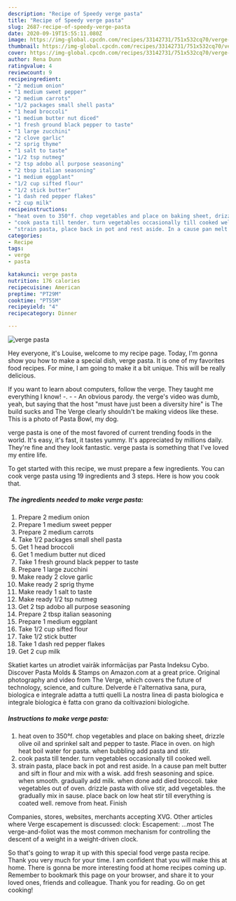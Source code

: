```yaml
---
description: "Recipe of Speedy verge pasta"
title: "Recipe of Speedy verge pasta"
slug: 2687-recipe-of-speedy-verge-pasta
date: 2020-09-19T15:55:11.080Z
image: https://img-global.cpcdn.com/recipes/33142731/751x532cq70/verge-pasta-recipe-main-photo.jpg
thumbnail: https://img-global.cpcdn.com/recipes/33142731/751x532cq70/verge-pasta-recipe-main-photo.jpg
cover: https://img-global.cpcdn.com/recipes/33142731/751x532cq70/verge-pasta-recipe-main-photo.jpg
author: Rena Dunn
ratingvalue: 4
reviewcount: 9
recipeingredient:
- "2 medium onion"
- "1 medium sweet pepper"
- "2 medium carrots"
- "1/2 packages small shell pasta"
- "1 head broccoli"
- "1 medium butter nut diced"
- "1 fresh ground black pepper to taste"
- "1 large zucchini"
- "2 clove garlic"
- "2 sprig thyme"
- "1 salt to taste"
- "1/2 tsp nutmeg"
- "2 tsp adobo all purpose seasoning"
- "2 tbsp italian seasoning"
- "1 medium eggplant"
- "1/2 cup sifted flour"
- "1/2 stick butter"
- "1 dash red pepper flakes"
- "2 cup milk"
recipeinstructions:
- "heat oven to 350°f. chop vegetables and place on baking sheet, drizzle olive oil and sprinkel salt and pepper to taste. Place in oven. on high heat boil water for pasta. when bubbling add pasta and stir."
- "cook pasta till tender. turn vegetables occasionally till cooked well."
- "strain pasta, place back in pot and rest aside. In a cause pan melt butter and sift in flour and mix with a wisk. add fresh seasoning and spice. when smooth. gradually add milk. when done add died broccoli.  take vegetables out of oven. drizzle pasta with olive stir, add vegetables. the gradually mix in sause. place back on low heat stir till everything is coated well. remove from heat. Finish"
categories:
- Recipe
tags:
- verge
- pasta

katakunci: verge pasta 
nutrition: 176 calories
recipecuisine: American
preptime: "PT29M"
cooktime: "PT55M"
recipeyield: "4"
recipecategory: Dinner

---
```



![verge pasta](https://img-global.cpcdn.com/recipes/33142731/751x532cq70/verge-pasta-recipe-main-photo.jpg)

Hey everyone, it's Louise, welcome to my recipe page. Today, I'm gonna show you how to make a special dish, verge pasta. It is one of my favorites food recipes. For mine, I am going to make it a bit unique. This will be really delicious.

If you want to learn about computers, follow the verge. They taught me everything I know! -. - - An obvious parody. the verge&#39;s video was dumb, yeah, but saying that the host &#34;must have just been a diversity hire&#34; is The build sucks and The Verge clearly shouldn&#39;t be making videos like these. This is a photo of Pasta Bowl, my dog.

verge pasta is one of the most favored of current trending foods in the world. It's easy, it's fast, it tastes yummy. It's appreciated by millions daily. They're fine and they look fantastic. verge pasta is something that I've loved my entire life.


To get started with this recipe, we must prepare a few ingredients. You can cook verge pasta using 19 ingredients and 3 steps. Here is how you cook that.

<!--inarticleads1-->

##### The ingredients needed to make verge pasta:

1. Prepare 2 medium onion
1. Prepare 1 medium sweet pepper
1. Prepare 2 medium carrots
1. Take 1/2 packages small shell pasta
1. Get 1 head broccoli
1. Get 1 medium butter nut diced
1. Take 1 fresh ground black pepper to taste
1. Prepare 1 large zucchini
1. Make ready 2 clove garlic
1. Make ready 2 sprig thyme
1. Make ready 1 salt to taste
1. Make ready 1/2 tsp nutmeg
1. Get 2 tsp adobo all purpose seasoning
1. Prepare 2 tbsp italian seasoning
1. Prepare 1 medium eggplant
1. Take 1/2 cup sifted flour
1. Take 1/2 stick butter
1. Take 1 dash red pepper flakes
1. Get 2 cup milk


Skatiet kartes un atrodiet vairāk informācijas par Pasta Indeksu Cybo. Discover Pasta Molds &amp; Stamps on Amazon.com at a great price. Original photography and video from The Verge, which covers the future of technology, science, and culture. Delverde è l&#39;alternativa sana, pura, biologica e integrale adatta a tutti quelli La nostra linea di pasta biologica e integrale biologica è fatta con grano da coltivazioni biologiche. 

<!--inarticleads2-->

##### Instructions to make verge pasta:

1. heat oven to 350°f. chop vegetables and place on baking sheet, drizzle olive oil and sprinkel salt and pepper to taste. Place in oven. on high heat boil water for pasta. when bubbling add pasta and stir.
1. cook pasta till tender. turn vegetables occasionally till cooked well.
1. strain pasta, place back in pot and rest aside. In a cause pan melt butter and sift in flour and mix with a wisk. add fresh seasoning and spice. when smooth. gradually add milk. when done add died broccoli.  take vegetables out of oven. drizzle pasta with olive stir, add vegetables. the gradually mix in sause. place back on low heat stir till everything is coated well. remove from heat. Finish


Companies, stores, websites, merchants accepting XVG. Other articles where Verge escapement is discussed: clock: Escapement: …most The verge-and-foliot was the most common mechanism for controlling the descent of a weight in a weight-driven clock. 

So that's going to wrap it up with this special food verge pasta recipe. Thank you very much for your time. I am confident that you will make this at home. There is gonna be more interesting food at home recipes coming up. Remember to bookmark this page on your browser, and share it to your loved ones, friends and colleague. Thank you for reading. Go on get cooking!
